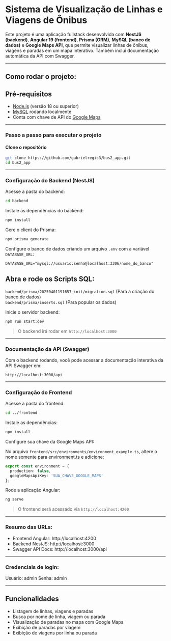# Sistema de Visualização de Linhas e Viagens de Ônibus

Este projeto é uma aplicação fullstack desenvolvida com **NestJS (backend)**, **Angular 19 (frontend)**, **Prisma (ORM)**, **MySQL (banco de dados)** e **Google Maps API**, que permite visualizar linhas de ônibus, viagens e paradas em um mapa interativo. Também inclui documentação automática da API com Swagger.

---

## Como rodar o projeto:

## Pré-requisitos

- [Node.js](https://nodejs.org/) (versão 18 ou superior)
- [MySQL](https://www.mysql.com/) rodando localmente
- Conta com chave de API do [Google Maps](https://developers.google.com/maps)

---

### Passo a passo para executar o projeto

#### Clone o repositório

```bash
git clone https://github.com/gabrielregis3/bus2_app.git
cd bus2_app
```

---

### Configuração do Backend (NestJS)

Acesse a pasta do backend:

```bash
cd backend
```

Instale as dependências do backend:

```bash
npm install
```
Gere o client do Prisma:

```bash
npx prisma generate
```

Configure o banco de dados criando um arquivo `.env` com a variável `DATABASE_URL`:

```env
DATABASE_URL="mysql://usuario:senha@localhost:3306/nome_do_banco"
```

## Abra e rode os Scripts SQL: <br>
`backend/prisma/20250401191657_init/migration.sql` (Para a  criação do banco de dados) <br>`backend/prisma/inserts.sql` (Para popular os dados)

Inicie o servidor backend:

```bash
npm run start:dev
```

> O backend irá rodar em `http://localhost:3000`

---

### Documentação da API (Swagger)

Com o backend rodando, você pode acessar a documentação interativa da API Swagger em:

```
http://localhost:3000/api
```

---

### Configuração do Frontend

Acesse a pasta do frontend:

```bash
cd ../frontend
```

Instale as dependências:

```bash
npm install
```
Configure sua chave da Google Maps API:

No arquivo `frontend/src/environments/environment_example.ts`, altere o nome somente para environment.ts e adicione:

```ts
export const environment = {
  production: false,
  googleMapsApiKey: 'SUA_CHAVE_GOOGLE_MAPS'
};
```

Rode a aplicação Angular:

```bash
ng serve
```

> O frontend será acessado via `http://localhost:4200`

---

### Resumo das URLs:

- Frontend Angular: http://localhost:4200  
- Backend NestJS: http://localhost:3000  
- Swagger API Docs: http://localhost:3000/api

---

### Credenciais de login:

Usuário: admin
Senha: admin

---

## Funcionalidades

- Listagem de linhas, viagens e paradas
- Busca por nome de linha, viagem ou parada
- Visualização de paradas no mapa com Google Maps
- Exibição de paradas por viagem
- Exibição de viagens por linha ou parada
